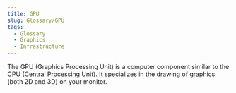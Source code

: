```yaml
---
title: GPU
slug: Glossary/GPU
tags:
  - Glossary
  - Graphics
  - Infrastructure
---
```

<p>The GPU (Graphics Processing Unit) is a computer component similar to the CPU (Central Processing Unit). It specializes in the drawing of graphics (both 2D and 3D) on your monitor.</p>
